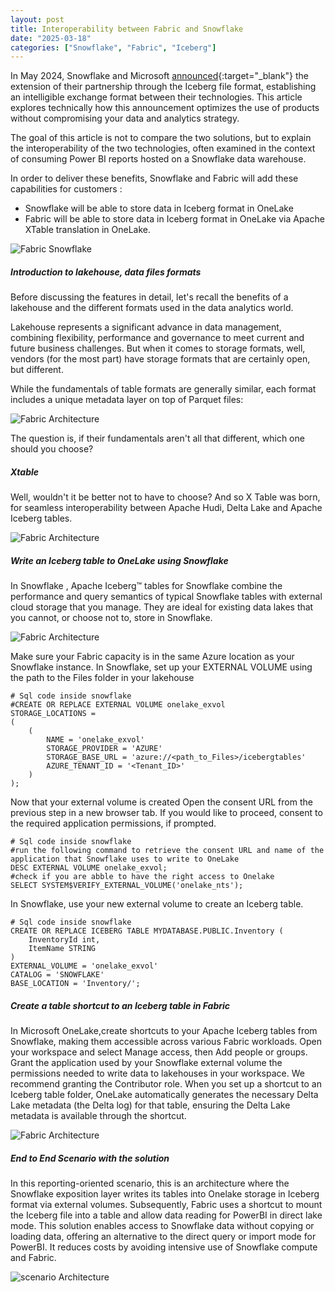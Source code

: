 ```yaml
---
layout: post
title: Interoperability between Fabric and Snowflake
date: "2025-03-18"
categories: ["Snowflake", "Fabric", "Iceberg"]
---
```

In May 2024, Snowflake and Microsoft [announced](https://www.snowflake.com/en/blog/microsoft-partnership-enhancing-interoperability/){:target="_blank"} the extension of their partnership through the Iceberg file format, establishing an intelligible exchange format between their technologies. This article explores technically how this announcement optimizes the use of products without compromising your data and analytics strategy.

The goal of this article is not to compare the two solutions, but to explain the interoperability of the two technologies, often examined in the context of consuming Power BI reports hosted on a Snowflake data warehouse.

In order to deliver these benefits, Snowflake and Fabric will add these capabilities for customers :

- Snowflake will be able to store data in Iceberg format in OneLake 
- Fabric will be able to store data in Iceberg format in OneLake via Apache XTable translation in OneLake.


![Fabric Snowflake](https://github.com/marc-hadjeje/marc-hadjeje.github.io/blob/main/assets/images/blog_post_image.jpg?raw=true)

##### Introduction to lakehouse, data files formats
Before discussing the features in detail, let's recall the benefits of a lakehouse and the different formats used in the data analytics world.

Lakehouse represents a significant advance in data management, combining flexibility, performance and governance to meet current and future business challenges. But when it comes to storage formats, well, vendors (for the most part) have storage formats that are certainly open, but different.

While the fundamentals of table formats are generally similar, each format includes a unique metadata layer on top of Parquet files:

![Fabric Architecture](https://github.com/marc-hadjeje/marc-hadjeje.github.io/blob/main/assets/images/format.jpg?raw=true)


The question is, if their fundamentals aren't all that different, which one should you choose?

##### Xtable

Well, wouldn't it be better not to have to choose? And so X Table was born, for seamless interoperability between Apache Hudi, Delta Lake and Apache Iceberg tables. 

![Fabric Architecture](https://github.com/marc-hadjeje/marc-hadjeje.github.io/blob/main/assets/images/xtable.jpg?raw=true)

##### Write an Iceberg table to OneLake using Snowflake

In Snowflake , Apache Iceberg™ tables for Snowflake combine the performance and query semantics of typical Snowflake tables with external cloud storage that you manage. They are ideal for existing data lakes that you cannot, or choose not to, store in Snowflake.

![Fabric Architecture](https://github.com/marc-hadjeje/marc-hadjeje.github.io/blob/main/assets/images/icebergsnow.jpg?raw=true)

Make sure your Fabric capacity is in the same Azure location as your Snowflake instance.
In Snowflake, set up your EXTERNAL VOLUME using the path to the Files folder in your lakehouse


```
# Sql code inside snowflake
#CREATE OR REPLACE EXTERNAL VOLUME onelake_exvol
STORAGE_LOCATIONS =
(
    (
        NAME = 'onelake_exvol'
        STORAGE_PROVIDER = 'AZURE'
        STORAGE_BASE_URL = 'azure://<path_to_Files>/icebergtables'
        AZURE_TENANT_ID = '<Tenant_ID>'
    )
);
```

Now that your external volume is created Open the consent URL from the previous step in a new browser tab. If you would like to proceed, consent to the required application permissions, if prompted.

```
# Sql code inside snowflake
#run the following command to retrieve the consent URL and name of the application that Snowflake uses to write to OneLake
DESC EXTERNAL VOLUME onelake_exvol;
#check if you are abble to have the right access to Onelake 
SELECT SYSTEM$VERIFY_EXTERNAL_VOLUME('onelake_nts');
```

In Snowflake, use your new external volume to create an Iceberg table.

```
# Sql code inside snowflake
CREATE OR REPLACE ICEBERG TABLE MYDATABASE.PUBLIC.Inventory (
    InventoryId int,
    ItemName STRING
)
EXTERNAL_VOLUME = 'onelake_exvol'
CATALOG = 'SNOWFLAKE'
BASE_LOCATION = 'Inventory/';

```
##### Create a table shortcut to an Iceberg table in Fabric

In Microsoft OneLake,create shortcuts to your Apache Iceberg tables from Snowflake, making them accessible across various Fabric workloads.
Open your workspace and select Manage access, then Add people or groups. Grant the application used by your Snowflake external volume the permissions needed to write data to lakehouses in your workspace. We recommend granting the Contributor role.
When you set up a shortcut to an Iceberg table folder, OneLake automatically generates the necessary Delta Lake metadata (the Delta log) for that table, ensuring the Delta Lake metadata is available through the shortcut.

![Fabric Architecture](https://github.com/marc-hadjeje/marc-hadjeje.github.io/blob/main/assets/images/iceberg-shortcut-diagram.jpeg?raw=true)


##### End to End Scenario with the solution

In this reporting-oriented scenario, this is an architecture where the Snowflake exposition layer writes its tables into Onelake storage in Iceberg format via external volumes. Subsequently, Fabric uses a shortcut to mount the Iceberg file into a table and allow data reading for PowerBI in direct lake mode. This solution enables access to Snowflake data without copying or loading data, offering an alternative to the direct query or import mode for PowerBI. It reduces costs by avoiding intensive use of Snowflake compute and Fabric.

![scenario Architecture](https://github.com/marc-hadjeje/marc-hadjeje.github.io/blob/main/assets/images/archi-end.jpg?raw=true)

